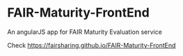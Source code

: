 # FAIR-Maturity-FrontEnd
An angularJS app for FAIR Maturity Evaluation service

Check https://fairsharing.github.io/FAIR-Maturity-FrontEnd
